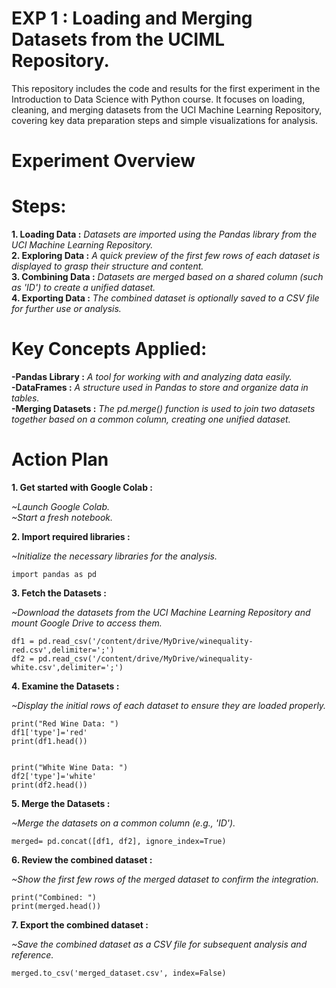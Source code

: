 # EXP 1 : Loading and Merging Datasets from the UCIML Repository.
This repository includes the code and results for the first experiment in the Introduction to Data Science with Python course. It focuses on loading, cleaning, and merging datasets from the UCI Machine Learning Repository, covering key data preparation steps and simple visualizations for analysis.

# Experiment Overview
# Steps:
**1. Loading Data :** *Datasets are imported using the Pandas library from the UCI Machine Learning Repository.*
<br>
**2. Exploring Data :** *A quick preview of the first few rows of each dataset is displayed to grasp their structure and content.*
<br>
**3. Combining Data :** *Datasets are merged based on a shared column (such as 'ID') to create a unified dataset.*
<br>
**4. Exporting Data :** *The combined dataset is optionally saved to a CSV file for further use or analysis.*

# Key Concepts Applied: 
**-Pandas Library :** _A tool for working with and analyzing data easily._
<br>
**-DataFrames :** _A structure used in Pandas to store and organize data in tables._
<br>
**-Merging Datasets :** _The pd.merge() function is used to join two datasets together based on a common column, creating one unified dataset._

# Action Plan
**1. Get started with Google Colab :**

 *~Launch Google Colab.*
 <br>
 *~Start a fresh notebook.*

**2. Import required libraries :**

*~Initialize the necessary libraries for the analysis.*
```
import pandas as pd
```

**3. Fetch the Datasets :**

*~Download the datasets from the UCI Machine Learning Repository and mount Google Drive to access them.*
```
df1 = pd.read_csv('/content/drive/MyDrive/winequality-red.csv',delimiter=';')
df2 = pd.read_csv('/content/drive/MyDrive/winequality-white.csv',delimiter=';')
```

**4. Examine the Datasets :**

*~Display the initial rows of each dataset to ensure they are loaded properly.*
```
print("Red Wine Data: ")
df1['type']='red'
print(df1.head())


print("White Wine Data: ")
df2['type']='white'
print(df2.head())
```

**5. Merge the Datasets :**

*~Merge the datasets on a common column (e.g., 'ID').*
```
merged= pd.concat([df1, df2], ignore_index=True)
```

**6. Review the combined dataset :**

*~Show the first few rows of the merged dataset to confirm the integration.*
```
print("Combined: ")
print(merged.head())
```

**7. Export the combined dataset :**

*~Save the combined dataset as a CSV file for subsequent analysis and reference.*
```
merged.to_csv('merged_dataset.csv', index=False)
```
